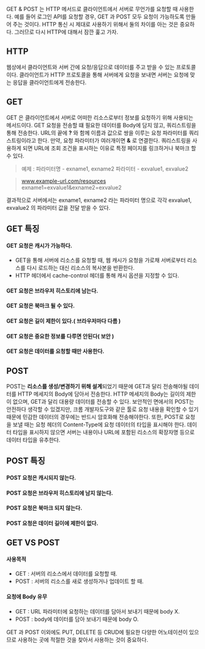 GET & POST 는 HTTP 메서드로 클라이언트에서 서버로 무언가를 요청할 때 사용한다.
예를 들어 로그인 API를 요청할 경우, GET 과 POST 모두 요청이 가능하도록 만들어 주는 것이다.
HTTP 통신 시 제대로 사용하기 위해서 둘의 차이를 아는 것은 중요하다.
그러므로 다시 HTTP에 대해서 잠깐 훑고 가자.

## HTTP
웹상에서 클라이언트와 서버 간에 요청/응답으로 데이터를 주고 받을 수 있는 프로토콜이다.
클라이언트가 HTTP 프로토콜을 통해 서버에게 요청을 보내면 서버는 요청에 맞는 응답을 클라이언트에게 전송한다.

## GET
GET 은 클라이언트에서 서버로 어떠한 리소스로부터 정보를 요청하기 위해 사용되는 메서드이다.
GET 요청을 전송할 떄 필요한 데이터를 Body에 담지 않고, 쿼리스트링을 통해 전송한다.
URL의 끝에 **?** 와 함께 이름과 값으로 쌍을 이루는 요청 파라미터를 쿼리스트링이라고 한다.
만약, 요청 파라미터가 여러개이면 **&** 로 연결한다. 쿼리스트링을 사용하게 되면 URL에 조회 조건을 표시하는 이유로 특정 페이지를 링크하거나 북마크 할 수 있다.

> 예제 : 파라미터명 - exname1, exname2 파라미터 - exvalue1, exvalue2

> www.example-url.com/resources exname1=exvalue1&exname2=exvalue2

결과적으로 서버에서는 exname1, exname2 라는 파라미터 명으로 각각 exvalue1, exvalue2 의 파라미터 값을 전달 받을 수 있다.

## GET 특징
#### GET 요청은 캐시가 가능하다.
- GET을 통해 서버에 리소스를 요청할 때, 웹 캐시가 요청을 가로채 서버로부터 리소스를 다시 로드하는 대신 리소스의 복사본을 반환한다.
- HTTP 헤더에서 cache-control 헤더를 통해 캐시 옵션을 지정할 수 있다.

#### GET 요청은 브라우저 히스토리에 남는다.
#### GET 요청은 북마크 될 수 있다.
#### GET 요청은 길이 제한이 있다.( 브라우저마다 다름 )
#### GET 요청은 중요한 정보를 다루면 안된다( 보안 )
#### GET 요청은 데이터를 요청할 때만 사용한다.

## POST
POST는 **리소스를 생성/변경하기 위해 설계**되었기 때문에 GET과 달리 전송해야될 데이터를 HTTP 메세지의 Body에 담아서 전송한다.
HTTP 메세지의 Body는 길이의 제한이 없으며, GET과 달리 대용량 데이터를 전송할 수 있다.
보안적인 면에서의 POST는 안전하다 생각할 수 있겠지만, 크롬 개발자도구와 같은 툴로 요청 내용을 확인할 수 있기 때문에 민감한 데이터의 경우에는 반드시 암호화해 전송해야한다.
또한, POST로 요청을 보낼 때는 요청 헤더의 Content-Type에 요청 데이터의 타입을 표시해야 한다.
데이터 타입을 표시하지 않으면 서버는 내용이나 URL에 포함된 리소스의 확장자명 등으로 데이터 타입을 유추한다.

## POST 특징
#### POST 요청은 캐시되지 않는다.
#### POST 요청은 브라우저 히스토리에 남지 않는다.
#### POST 요청은 북마크 되지 않는다.
#### POST 요청은 데이터 길이에 제한이 없다.

## GET VS POST
#### 사용목적
- GET : 서버의 리소스에서 데이터를 요청할 때.
- POST : 서버의 리소스를 새로 생성하거나 업데이트 할 때.

#### 요청에 Body 유무
- GET : URL 파라미터에 요청하는 데이터를 담아서 보내기 때문에 body X.
- POST : body에 데이터를 담아 보내기 때문에 body O.

GET 과 POST 이외에도 PUT, DELETE 등 CRUD에 필요한 다양한 어노테이션이 있으므로 사용하는 곳에 적절한 것을 찾아서 사용하는 것이 중요하다.
